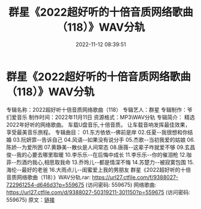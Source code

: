 ﻿---
title: 群星《2022超好听的十倍音质网络歌曲（118）》WAV分轨
date: 2022-11-12 08:39:51
categories: WAV车载音乐、镜像
tags: 华语中文
---
# 群星《2022超好听的十倍音质网络歌曲（118）》WAV分轨

专辑名称：2022超好听十倍音质网络歌曲（118）
专辑艺人：群星
专辑制作：爷们爱音乐
制作时间：2022年11月11日
资源格式：MP3\WAV分轨
专辑简介：
精选2022年好听的网络歌曲。
车载U盘音乐,十倍音质。
让车载音响发挥最佳效果，享受最美音乐旅程。
专辑曲目：
01.东方依依--佛前是岸
02.任夏--我很想和你结婚
03.阮妍霏--告诉自己
04.风语--如果没有说分手
05.杰歌--当初我爱的姑娘
06.陈娇--为爱所困
07.黄静美--散伙是人间常态
08.唐薇--这辈子咋就爱不够
09.玄昌俊--我的心要去哪里取暖
10.李乐乐--在后悔中成长
11.李乐乐--你的催泪枪
12.咖菲--烈酒灼我心,相思取我命
13.乔玲儿--都是情深不悔
14.苏楚力--被寂寞包围
15.海伦--最好的老爸
16.大雨点儿--闺蜜爱上我的男朋友
群星《2022超好听的十倍音质网络歌曲（118）》WAV分轨.rar: https://url27.ctfile.com/f/9388027-722961254-d646d3?p=559675
(访问密码: 559675)
网络歌曲: https://url27.ctfile.com/d/9388027-50319211-301150?p=559675
(访问密码: 559675)
原文：[链接](https://blog.sina.com.cn/s/blog_1647c7e760103106p.html)